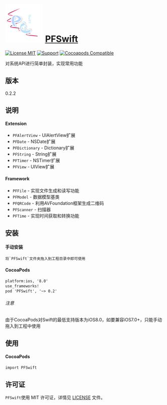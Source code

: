 ![logo](https://github.com/PFei-He/PFSwift/blob/master/PFSwift.png)
[PFSwift](https://github.com/PFei-He/PFSwift)
===

[![License MIT](https://img.shields.io/badge/license-MIT-green.svg)](https://raw.githubusercontent.com/PFei-He/PFSwift/master/LICENSE)
[![Support](https://img.shields.io/badge/support-iOS%208%2B%20-blue.svg?style=flat)](https://www.apple.com/nl/ios/)
[![Cocoapods Compatible](https://img.shields.io/cocoapods/v/PFSwift.svg)](https://img.shields.io/cocoapods/v/PFSwift.svg)

对系统API进行简单封装，实现常用功能

版本
---
0.2.2

说明
---
#### Extension
* `PFAlertView`     - UIAlertView扩展
* `PFDate`          - NSDate扩展
* `PFDictionary`    - Dictionary扩展
* `PFString`        - String扩展
* `PFTimer`         - NSTimer扩展
* `PFView`          - UIView扩展

#### Framework
* `PFFile`          - 实现文件生成和读写功能
* `PFModel`         - 数据模型基类
* `PFQRCode`        - 利用AVFoundation框架生成二维码
* `PFScanner`       - 扫描器
* `PFTime`          - 实现时间获取和转换功能

安装
---
#### 手动安装
```
将`PFSwift`文件夹拖入到工程目录中即可使用
```

#### CocoaPods
```
platform:ios, '8.0'
use_frameworks!
pod 'PFSwift', '~> 0.2'
```
###### 注意
由于CocoaPods对Swift的最低支持版本为iOS8.0，如要兼容iOS7.0+，只能手动拖入到工程中使用

使用
---
#### CocoaPods
```
import PFSwift
```
 
许可证
---
`PFSwift`使用 MIT 许可证，详情见 [LICENSE](https://raw.githubusercontent.com/PFei-He/PFSwift/master/LICENSE) 文件。

